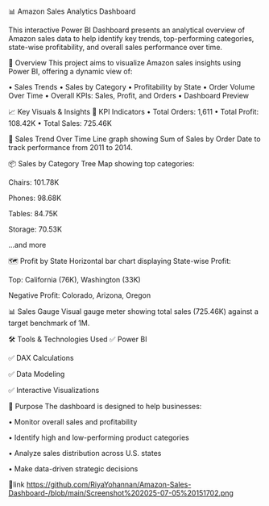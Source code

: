 📊 Amazon Sales Analytics Dashboard

This interactive Power BI Dashboard presents an analytical overview of Amazon sales data to help identify key trends, top-performing categories, state-wise profitability, and overall sales performance over time.

📌 Overview
This project aims to visualize Amazon sales insights using Power BI, offering a dynamic view of:

•	Sales Trends
•	Sales by Category
•	Profitability by State
•	Order Volume Over Time
•	Overall KPIs: Sales, Profit, and Orders
•	Dashboard Preview


📈 Key Visuals & Insights
🔢 KPI Indicators
•	Total Orders: 1,611
•	Total Profit: 108.42K
•	Total Sales: 725.46K

📅 Sales Trend Over Time
Line graph showing Sum of Sales by Order Date to track performance from 2011 to 2014.


📦 Sales by Category
Tree Map showing top categories:

Chairs: 101.78K

Phones: 98.68K

Tables: 84.75K

Storage: 70.53K

...and more


🗺️ Profit by State
Horizontal bar chart displaying State-wise Profit:

Top: California (76K), Washington (33K)

Negative Profit: Colorado, Arizona, Oregon


📊 Sales Gauge
Visual gauge meter showing total sales (725.46K) against a target benchmark of 1M.


🛠️ Tools & Technologies Used
✅ Power BI

✅ DAX Calculations

✅ Data Modeling

✅ Interactive Visualizations


📌 Purpose
The dashboard is designed to help businesses:

•	Monitor overall sales and profitability

•	Identify high and low-performing product categories

•	Analyze sales distribution across U.S. states

•	Make data-driven strategic decisions


🔗link 
https://github.com/RiyaYohannan/Amazon-Sales-Dashboard-/blob/main/Screenshot%202025-07-05%20151702.png

